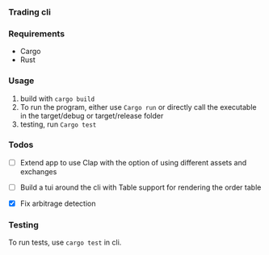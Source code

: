 ### Trading cli 

### Requirements
- Cargo 
- Rust 


### Usage

1. build with ``` cargo build ```
2. To run the program, either use ``` Cargo run ``` or directly call the executable in the target/debug or target/release folder
3. testing, run  ``` Cargo test ``` 


### Todos
- [ ] Extend app to use Clap with the option of using different assets and exchanges 
- [ ] Build a tui around the cli with Table support for rendering the order table
- [x] Fix arbitrage detection


### Testing
To run tests, use ``` cargo test ``` in cli.
